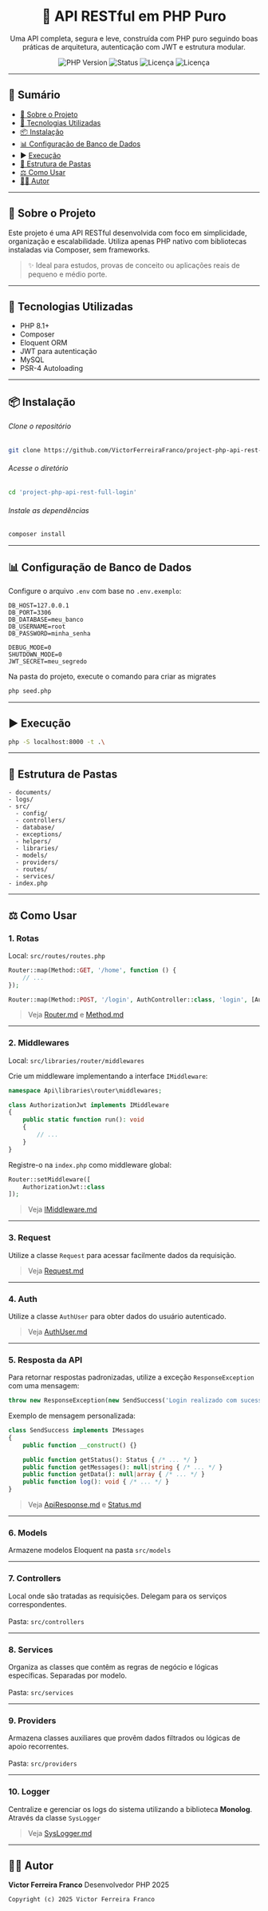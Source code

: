 <h1 align="center">🚀 API RESTful em PHP Puro</h1>

<p align="center">
  Uma API completa, segura e leve, construída com PHP puro seguindo boas práticas de arquitetura, autenticação com JWT e estrutura modular.
</p>

<p align="center">
  <img src="https://img.shields.io/badge/PHP-8.1+-blue" alt="PHP Version" />
  <img src="https://img.shields.io/badge/Status-Em%20produção-green" alt="Status" />
  <img src="https://img.shields.io/badge/Licença-MIT-yellow" alt="Licença" />
  <img src="https://img.shields.io/badge/versão-1.1.0-brown" alt="Licença" />
</p>

---

## 📁 Sumário

* [📖 Sobre o Projeto](#-sobre-o-projeto)
* [🧰 Tecnologias Utilizadas](#-tecnologias-utilizadas)
* [📦 Instalação](#-instalação)
* [📊 Configuração de Banco de Dados](#-configuração-de-banco-de-dados)
* ▶️ [Execução](#-execução)
* [📂 Estrutura de Pastas](#-estrutura-de-pastas)
* [⚖️ Como Usar](#-como-usar)
* [🧑‍💻 Autor](#-autor)

---

## 📖 Sobre o Projeto

Este projeto é uma API RESTful desenvolvida com foco em simplicidade, organização e escalabilidade. Utiliza apenas PHP nativo com bibliotecas instaladas via Composer, sem frameworks.

> ✨ Ideal para estudos, provas de conceito ou aplicações reais de pequeno e médio porte.

---

## 🧰 Tecnologias Utilizadas

* PHP 8.1+
* Composer
* Eloquent ORM
* JWT para autenticação
* MySQL
* PSR-4 Autoloading

---

## 📦 Instalação

###### Clone o repositório
```bash
git clone https://github.com/VictorFerreiraFranco/project-php-api-rest-full-login.git
```

###### Acesse o diretório
```bash
cd 'project-php-api-rest-full-login'
```

###### Instale as dependências
```bash
composer install
```


---

## 📊 Configuração de Banco de Dados

Configure o arquivo `.env` com base no `.env.exemplo`:

```dotenv
DB_HOST=127.0.0.1
DB_PORT=3306
DB_DATABASE=meu_banco
DB_USERNAME=root
DB_PASSWORD=minha_senha

DEBUG_MODE=0
SHUTDOWN_MODE=0
JWT_SECRET=meu_segredo
```

Na pasta do projeto, execute o comando para criar as migrates
```bash
php seed.php
```

---

## ▶️ Execução

```bash
php -S localhost:8000 -t .\
```

---

## 📂 Estrutura de Pastas

```text
- documents/
- logs/
- src/
  - config/
  - controllers/
  - database/
  - exceptions/
  - helpers/
  - libraries/
  - models/
  - providers/
  - routes/
  - services/
- index.php
```

---

## ⚖ Como Usar

### 1. Rotas

Local: `src/routes/routes.php`

```php
Router::map(Method::GET, '/home', function () {
    // ...
});

Router::map(Method::POST, '/login', AuthController::class, 'login', [AuthorizationJwt::class]);
```

> Veja [Router.md](documents/libraries/router/Router.md) e [Method.md](documents/libraries/router/Method.md)

---

### 2. Middlewares

Local: `src/libraries/router/middlewares`

Crie um middleware implementando a interface `IMiddleware`:

```php
namespace Api\libraries\router\middlewares;

class AuthorizationJwt implements IMiddleware
{
    public static function run(): void
    {
        // ...
    }
}
```

Registre-o na `index.php` como middleware global:

```php
Router::setMiddleware([
    AuthorizationJwt::class
]);
```

> Veja [IMiddleware.md](documents/libraries/router/middleware/IMiddleware.md)

---

### 3. Request

Utilize a classe `Request` para acessar facilmente dados da requisição.

> Veja [Request.md](documents/libraries/request/Request.md)

---

### 4. Auth

Utilize a classe `AuthUser` para obter dados do usuário autenticado.

> Veja [AuthUser.md](documents/libraries/auth/AuthUser.md)

---

### 5. Resposta da API

Para retornar respostas padronizadas, utilize a exceção `ResponseException` com uma mensagem:

```php
throw new ResponseException(new SendSuccess('Login realizado com sucesso!'));
```

Exemplo de mensagem personalizada:

```php
class SendSuccess implements IMessages
{    
    public function __construct() {}

    public function getStatus(): Status { /* ... */ }
    public function getMessages(): null|string { /* ... */ }
    public function getData(): null|array { /* ... */ }
    public function log(): void { /* ... */ }
}
```

> Veja [ApiResponse.md](documents/libraries/apiResponse/ApiResponse.md) e [Status.md](documents/libraries/apiResponse/Status.md)

---

### 6. Models

Armazene modelos Eloquent na pasta `src/models`

---

### 7. Controllers

Local onde são tratadas as requisições. Delegam para os serviços correspondentes.
<br><br>Pasta: `src/controllers`

---

### 8. Services

Organiza as classes que contêm as regras de negócio e lógicas específicas. Separadas por modelo.
<br><br>Pasta: `src/services`

---

### 9. Providers

Armazena classes auxiliares que provêm dados filtrados ou lógicas de apoio recorrentes.
<br><br>Pasta: `src/providers`

---

### 10. Logger

Centralize e gerenciar os logs do sistema utilizando a biblioteca **Monolog**. Através da classe `SysLogger`
> Veja [SysLogger.md](documents/libraries/sysLogger/sysLogger.md)

---

## 🧑‍💻 Autor

**Victor Ferreira Franco**
Desenvolvedor PHP
2025

`Copyright (c) 2025 Victor Ferreira Franco
`
